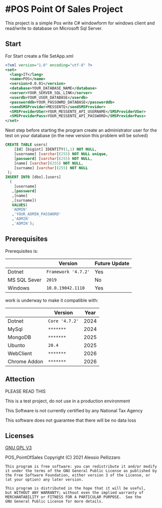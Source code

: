﻿# **#POS Point Of Sales Project**

This project is a simple Pos write C# windowform for windows client and read/write to database on Microsoft Sql Server.

## Start

For Start create a file SetApp.xml

```xml
<?xml version="1.0" encoding="utf-8" ?>
<set>
  <lang>IT</lang>
  <name>POS</name>
  <version>0.0.01</version>
  <database>YOUR_DATABASE_NAME</database>
  <server>YOUR_SERVER_SQL_LINK</server>
  <userdb>YOUR_USER_DATABASE</userdb>
  <passworddb>YOUR_PASSOWRD_DATABASE</passworddb>
  <sendSMSProvider>MESSENTE</sendSMSProvider>
  <SMSProviderUSer>YOUR_MESSENTE_API_USERNAME</SMSProviderUSer>
  <SMSProviderPass>YOUR_MESSENTE_API_PASSWORD</SMSProviderPass>
</set>

```
Next step before starting the program create an administrator user for the test on your database (in the new version this problem will be solved)
```sql
CREATE TABLE users(
	[Id] [bigint] IDENTITY(1,1) NOT NULL, 
	[username] [varchar](255) NOT NULL unique,
	[password] [varchar](255) NOT NULL,
	[name] [varchar](255) NOT NULL,
	[surname] [varchar](255) NOT NULL
 );
INSERT INTO [dbo].[users]
  (
    [username]
   ,[password]
   ,[name]
   ,[surname])
   VALUES(
   'ADMIN'
   ,'YOUR_ADMIN_PASSWORD'
   ,'ADMIN'
   ,'ADMIN');
```
## Prerequisites

Prerequisites is:

|                |Version                        | Future Update                         |
|----------------|-------------------------------|-----------------------------|
|Dotnet 		 |`Framework '4.7.2'` 			 |Yes                          |
|MS SQL Sever    |`2019`                         |No                           |
|Windows         |`10.0.19042.1110`              |Yes                          |

work is underway to make it compatible with:

|                |Version                        | Year                        |
|----------------|-------------------------------|-----------------------------|
|Dotnet 		 |`Core '4.7.2'` 			     | 2024                        |
|MySql           |`*******`                      | 2024                        |
|MongoDB         |`*******`                      | 2025                        |
|Ubunto          |`20.4`                         | 2025                        |
|WebClient       |`*******`                      | 2026                        |
|Chrome Addon    |`*******`                      | 2026                        |

## Attection 
  PLEASE READ THIS

   This is a test project, do not use in a production environment

   This Software is not currently certified by any National Tax Agency

   This software does not guarantee that there will be no data loss


## Licenses
[GNU GPL V3](https://www.gnu.org/licenses/gpl-3.0.html) 

   POS_PointOfSales Copyright (C) 2021 Alessio Pellizzaro

    This program is free software: you can redistribute it and/or modify
    it under the terms of the GNU General Public License as published by
    the Free Software Foundation, either version 3 of the License, or
    (at your option) any later version.

    This program is distributed in the hope that it will be useful,
    but WITHOUT ANY WARRANTY; without even the implied warranty of
    MERCHANTABILITY or FITNESS FOR A PARTICULAR PURPOSE.  See the
    GNU General Public License for more details.
